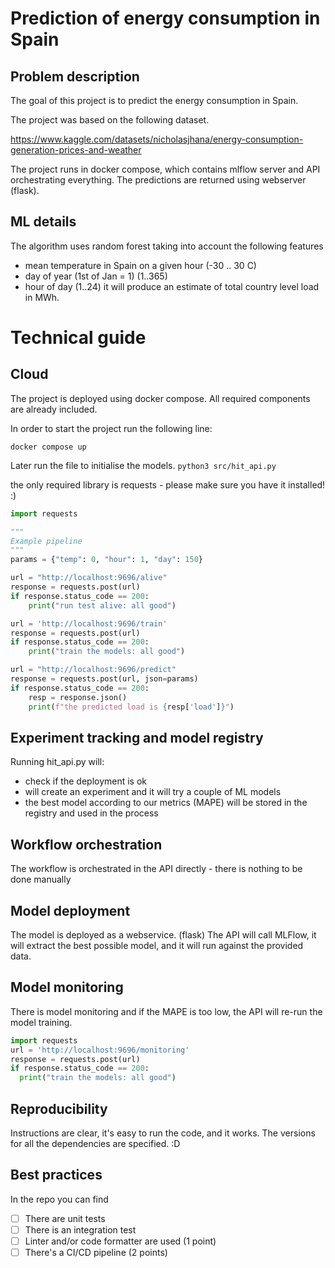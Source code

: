 # Prediction of energy consumption in Spain

## Problem description
The goal of this project is to predict the energy consumption in Spain.

The project was based on the following dataset.

https://www.kaggle.com/datasets/nicholasjhana/energy-consumption-generation-prices-and-weather

The project runs in docker compose, which contains mlflow server and API orchestrating everything. 
The predictions are returned using webserver (flask). 

## ML details
The algorithm uses random forest taking into account the following features
- mean temperature in Spain on a given hour (-30 .. 30 C) 
- day of year (1st of Jan = 1) (1..365)
- hour of day (1..24)
it will produce an estimate of total country level load in MWh. 

# Technical guide

## Cloud

The project is deployed using docker compose. All required components are already included.

In order to start the project run the following line:

```docker compose up```

Later run the file to initialise the models.
```python3 src/hit_api.py```

the only required library is requests - please make sure you have it installed! :)

```python
import requests

"""
Example pipeline
"""
params = {"temp": 0, "hour": 1, "day": 150}

url = "http://localhost:9696/alive"
response = requests.post(url)
if response.status_code == 200:
    print("run test alive: all good")

url = 'http://localhost:9696/train'
response = requests.post(url)
if response.status_code == 200:
    print("train the models: all good")

url = "http://localhost:9696/predict"
response = requests.post(url, json=params)
if response.status_code == 200:
    resp = response.json()
    print(f"the predicted load is {resp['load']}")
```

## Experiment tracking and model registry

Running hit_api.py will:

- check if the deployment is ok
- will create an experiment and it will try a couple of ML models
- the best model according to our metrics (MAPE) will be stored in the registry and used in the process


## Workflow orchestration

The workflow is orchestrated in the API directly - there is nothing to be done manually

## Model deployment
The model is deployed as a webservice. (flask)
The API will call MLFlow, it will extract the best possible model, and it will run against the provided data.

## Model monitoring
There is model monitoring and if the MAPE is too low, the API will re-run the model training.   


```python
import requests
url = 'http://localhost:9696/monitoring'
response = requests.post(url)
if response.status_code == 200:
  print("train the models: all good")
```

##  Reproducibility
Instructions are clear, it's easy to run the code, and it works. The versions for all the dependencies
      are specified. :D 


## Best practices
In the repo you can find
* [ ] There are unit tests
* [ ] There is an integration test
* [ ] Linter and/or code formatter are used (1 point)
* [ ] There's a CI/CD pipeline (2 points)
